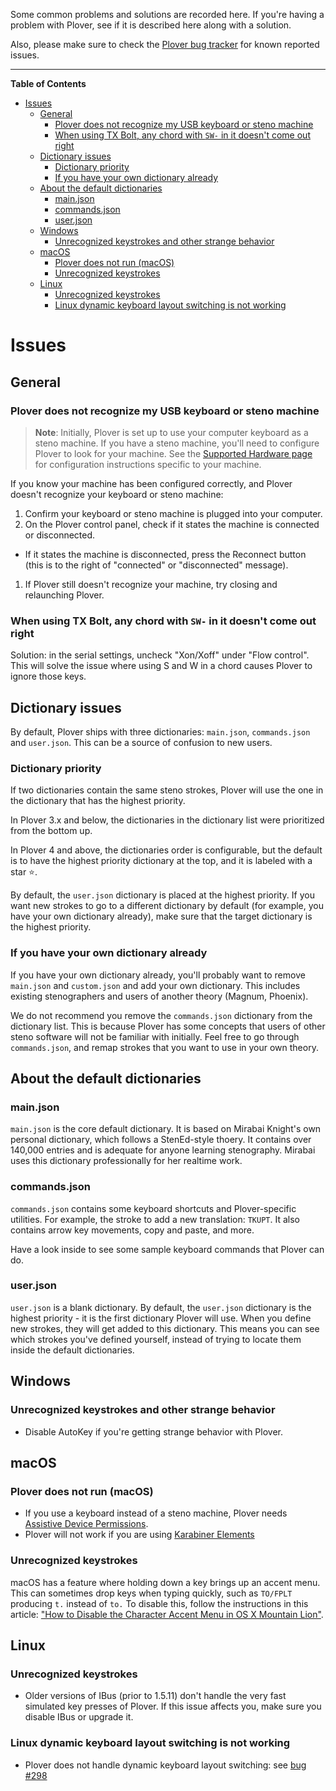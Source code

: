 Some common problems and solutions are recorded here. If you're having a problem with Plover, see if it is described here along with a solution.

Also, please make sure to check the [Plover bug tracker](https://github.com/openstenoproject/plover/issues) for known reported issues.

--------------------

<!-- START doctoc generated TOC please keep comment here to allow auto update -->
<!-- DON'T EDIT THIS SECTION, INSTEAD RE-RUN doctoc TO UPDATE -->
**Table of Contents**

- [Issues](#issues)
  - [General](#general)
    - [Plover does not recognize my USB keyboard or steno machine](#plover-does-not-recognize-my-usb-keyboard-or-steno-machine)
    - [When using TX Bolt, any chord with `SW-` in it doesn't come out right](#when-using-tx-bolt-any-chord-with-sw--in-it-doesnt-come-out-right)
  - [Dictionary issues](#dictionary-issues)
    - [Dictionary priority](#dictionary-priority)
    - [If you have your own dictionary already](#if-you-have-your-own-dictionary-already)
  - [About the default dictionaries](#about-the-default-dictionaries)
    - [main.json](#mainjson)
    - [commands.json](#commandsjson)
    - [user.json](#userjson)
  - [Windows](#windows)
    - [Unrecognized keystrokes and other strange behavior](#unrecognized-keystrokes-and-other-strange-behavior)
  - [macOS](#macos)
    - [Plover does not run (macOS)](#plover-does-not-run-macos)
    - [Unrecognized keystrokes](#unrecognized-keystrokes)
  - [Linux](#linux)
    - [Unrecognized keystrokes](#unrecognized-keystrokes-1)
    - [Linux dynamic keyboard layout switching is not working](#linux-dynamic-keyboard-layout-switching-is-not-working)

<!-- END doctoc generated TOC please keep comment here to allow auto update -->

# Issues

## General

### Plover does not recognize my USB keyboard or steno machine

> **Note**: Initially, Plover is set up to use your computer keyboard as a steno machine. If you have a steno machine, you'll need to configure Plover to look for your machine. See the [Supported Hardware page](https://github.com/openstenoproject/plover/wiki/Supported-Hardware) for configuration instructions specific to your machine.

If you know your machine has been configured correctly, and Plover doesn't recognize your keyboard or steno machine:

1. Confirm your keyboard or steno machine is plugged into your computer.
1. On the Plover control panel, check if it states the machine is connected or disconnected.
  * If it states the machine is disconnected, press the Reconnect button (this is to the right of "connected" or "disconnected" message).
1. If Plover still doesn't recognize your machine, try closing and relaunching Plover.

### When using TX Bolt, any chord with `SW-` in it doesn't come out right

Solution: in the serial settings, uncheck "Xon/Xoff" under "Flow control". This will solve the issue where using S and W in a chord causes Plover to ignore those keys.

## Dictionary issues

By default, Plover ships with three dictionaries: `main.json`, `commands.json` and `user.json`. This can be a source of confusion to new users.

### Dictionary priority

If two dictionaries contain the same steno strokes, Plover will use the one in the dictionary that has the highest priority.

In Plover 3.x and below, the dictionaries in the dictionary list were prioritized from the bottom up.

In Plover 4 and above, the dictionaries order is configurable, but the default is to have the highest priority dictionary at the top, and it is labeled with a star ⭐.

By default, the `user.json` dictionary is placed at the highest priority. If you want new strokes to go to a different dictionary by default (for example, you have your own dictionary already), make sure that the target dictionary is the highest priority.

### If you have your own dictionary already

If you have your own dictionary already, you'll probably want to remove `main.json` and `custom.json` and add your own dictionary. This includes existing stenographers and users of another theory (Magnum, Phoenix).

We do not recommend you remove the `commands.json` dictionary from the dictionary list. This is because Plover has some concepts that users of other steno software will not be familiar with initially. Feel free to go through `commands.json`, and remap strokes that you want to use in your own theory.

## About the default dictionaries

### main.json

`main.json` is the core default dictionary. It is based on Mirabai Knight's own personal dictionary, which follows a StenEd-style thoery. It contains over 140,000 entries and is adequate for anyone learning stenography. Mirabai uses this dictionary professionally for her realtime work.

### commands.json

`commands.json` contains some keyboard shortcuts and Plover-specific utilities. For example, the stroke to add a new translation: `TKUPT`. It also contains arrow key movements, copy and paste, and more.

Have a look inside to see some sample keyboard commands that Plover can do.

### user.json

`user.json` is a blank dictionary. By default, the `user.json` dictionary is the highest priority - it is the first dictionary Plover will use. When you define new strokes, they will get added to this dictionary. This means you can see which strokes you've defined yourself, instead of trying to locate them inside the default dictionaries.

## Windows

### Unrecognized keystrokes and other strange behavior

* Disable AutoKey if you're getting strange behavior with Plover.

## macOS

### Plover does not run (macOS)

* If you use a keyboard instead of a steno machine, Plover needs [Assistive Device Permissions](https://support.apple.com/en-ca/HT202866).
* Plover will not work if you are using [Karabiner Elements](https://github.com/tekezo/Karabiner-Elements)

### Unrecognized keystrokes

macOS has a feature where holding down a key brings up an accent menu. This can sometimes drop keys when typing quickly, such as `TO/FPLT` producing `t.` instead of `to.` To disable this, follow the instructions in this article: ["How to Disable the Character Accent Menu in OS X Mountain Lion"](https://www.tekrevue.com/tip/how-to-disable-the-character-accent-menu-in-os-x-mountain-lion/).

## Linux

### Unrecognized keystrokes

* Older versions of IBus (prior to 1.5.11) don't handle the very fast simulated key presses of Plover. If this issue affects you, make sure you disable IBus or upgrade it.

### Linux dynamic keyboard layout switching is not working

* Plover does not handle dynamic keyboard layout switching: see [bug #298](https://github.com/openstenoproject/plover/issues/298)
